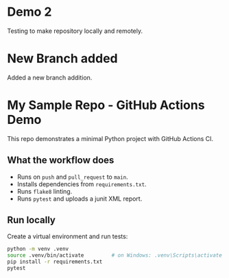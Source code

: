 # Demo 2
Testing to make repository locally and remotely.

# New Branch added
Added a new branch addition.


# My Sample Repo - GitHub Actions Demo

This repo demonstrates a minimal Python project with GitHub Actions CI.

## What the workflow does
- Runs on `push` and `pull_request` to `main`.
- Installs dependencies from `requirements.txt`.
- Runs `flake8` linting.
- Runs `pytest` and uploads a junit XML report.

## Run locally
Create a virtual environment and run tests:
```bash
python -m venv .venv
source .venv/bin/activate         # on Windows: .venv\Scripts\activate
pip install -r requirements.txt
pytest
